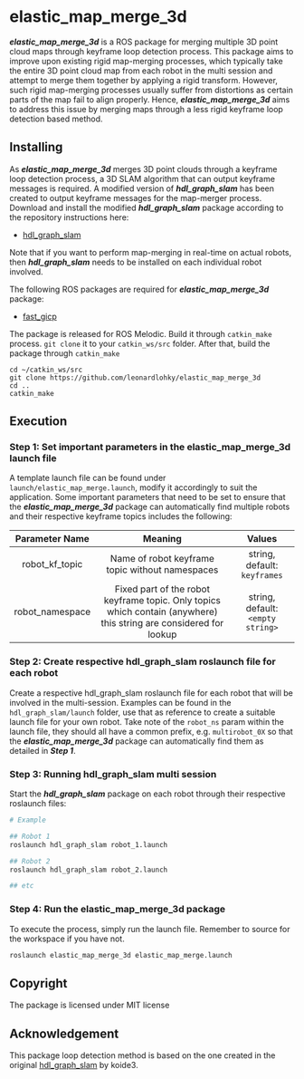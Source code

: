 # elastic_map_merge_3d

***elastic_map_merge_3d***  is a ROS package for merging multiple 3D point cloud maps through keyframe loop detection process. This package aims to improve upon existing rigid map-merging processes, which typically take the entire 3D point cloud map from each robot in the multi session and attempt to merge them together by applying a rigid transform. However, such rigid map-merging processes usually suffer from distortions as certain parts of the map fail to align properly. Hence, ***elastic_map_merge_3d*** aims to address this issue by merging maps through a less rigid keyframe loop detection based method.

## Installing
As ***elastic_map_merge_3d*** merges 3D point clouds through a keyframe loop detection process, a 3D SLAM algorithm that can output keyframe messages is required. A modified version of ***hdl_graph_slam*** has been created to output keyframe messages for the map-merger process. Download and install the modified ***hdl_graph_slam*** package according to the repository instructions here:
- [hdl_graph_slam](https://github.com/leonardlohky/hdl_graph_slam)

Note that if you want to perform map-merging in real-time on actual robots, then ***hdl_graph_slam*** needs to be installed on each individual robot involved.

The following ROS packages are required for ***elastic_map_merge_3d*** package:
- [fast_gicp](https://github.com/SMRT-AIST/fast_gicp)

The package is released for ROS Melodic. Build it through `catkin_make` process. `git clone` it to your `catkin_ws/src` folder. After that, build the package through `catkin_make`
```
cd ~/catkin_ws/src
git clone https://github.com/leonardlohky/elastic_map_merge_3d
cd ..
catkin_make
```

## Execution

### Step 1: Set important parameters in the elastic_map_merge_3d launch file
A template launch file can be found under `launch/elastic_map_merge.launch`, modify it accordingly to suit the application. Some important parameters that need to be set to ensure that the ***elastic_map_merge_3d*** package can automatically find multiple robots and their respective keyframe topics includes the following: <br>

|  Parameter Name |       Meaning     |    Values    |
|:---------------:|:-----------------:|:------------:|
| robot_kf_topic | Name of robot keyframe topic without namespaces | string, default: `keyframes` | 
| robot_namespace | Fixed part of the robot keyframe topic. Only topics which contain (anywhere) this string are considered for lookup | string, default: `<empty string>` |

### Step 2: Create respective hdl_graph_slam roslaunch file for each robot
Create a respective hdl_graph_slam roslaunch file for each robot that will be involved in the multi-session. Examples can be found in the `hdl_graph_slam/launch` folder, use that as reference to create a suitable launch file for your own robot. Take note of the `robot_ns` param within the launch file, they should all have a common prefix, e.g. `multirobot_0X` so that the ***elastic_map_merge_3d*** package can automatically find them as detailed in ***Step 1***.

### Step 3: Running hdl_graph_slam multi session
Start the ***hdl_graph_slam*** package on each robot through their respective roslaunch files:
```bash
# Example

## Robot 1
roslaunch hdl_graph_slam robot_1.launch

## Robot 2
roslaunch hdl_graph_slam robot_2.launch

## etc
```

### Step 4: Run the elastic_map_merge_3d package
To execute the process, simply run the launch file. Remember to source for the workspace if you have not.
```bash
roslaunch elastic_map_merge_3d elastic_map_merge.launch
```

## Copyright

The package is licensed under MIT license

## Acknowledgement

This package loop detection method is based on the one created in the original [hdl_graph_slam](https://github.com/koide3/hdl_graph_slam) by koide3.